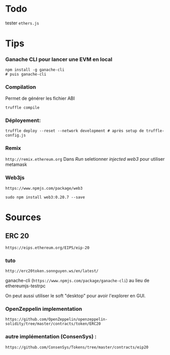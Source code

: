# Todo

tester `ethers.js`

# Tips

### Ganache CLI pour lancer une EVM en local
```
npm install -g ganache-cli
# puis ganache-cli
```

### Compilation

Permet de générer les fichier ABI
```
truffle compile
```

### Déployement:
```
truffle deploy --reset --network development # après setup de truffle-config.js
```

### Remix
`http://remix.ethereum.org`
Dans _Run_ seletionner _injected web3_ pour utiliser metamask


### Web3js
`https://www.npmjs.com/package/web3`


```
sudo npm install web3:0.20.7 --save
```

# Sources

##  ERC 20

`https://eips.ethereum.org/EIPS/eip-20`

###  tuto
`http://erc20token.sonnguyen.ws/en/latest/`

ganache-cli (`https://www.npmjs.com/package/ganache-cli`) au lieu de ethereumjs-testrpc

On peut aussi utiliser le soft "desktop" pour avoir l'explorer en GUI.

### OpenZeppelin implementation
`https://github.com/OpenZeppelin/openzeppelin-solidity/tree/master/contracts/token/ERC20`

### autre implémentation (ConsenSys) :

`https://github.com/ConsenSys/Tokens/tree/master/contracts/eip20`